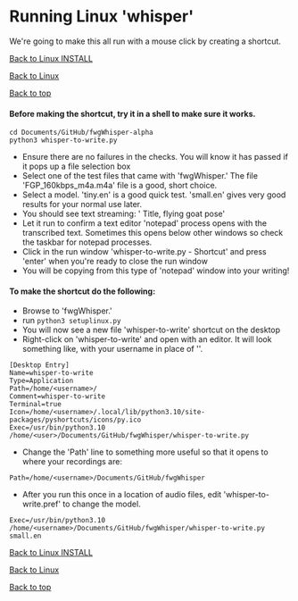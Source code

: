 # Running Linux 'whisper'
We're going to make this all run with a mouse click by creating a shortcut.

[Back to Linux INSTALL](INSTALL_linux.md)

[Back to Linux](FAQ_linux.md)

[Back to top](../README.md)

#### Before making the shortcut, try it in a shell to make sure it works.
``` commandline
cd Documents/GitHub/fwgWhisper-alpha
python3 whisper-to-write.py
```
   - Ensure there are no failures in the checks.  You will know it has passed if it pops up a file selection box
   - Select one of the test files that came with 'fwgWhisper.'  The file 'FGP_160kbps_m4a.m4a' file is a good, short choice.
   - Select a model.  'tiny.en' is a good quick test.  'small.en' gives very good results for your normal use later.
   - You should see text streaming:   '<time stamp> Title, flying goat pose'
   - Let it run to confirm a text editor 'notepad' process opens with the transcribed text.   Sometimes this opens below other windows so check the taskbar for notepad processes.
   - Click in the run window 'whisper-to-write.py - Shortcut' and press 'enter' when you're ready to close the run window
   - You will be copying from this type of 'notepad' window into your writing!

#### To make the shortcut do the following:
   - Browse to 'fwgWhisper.'
   - run `python3 setuplinux.py`
   - You will now see a new file 'whisper-to-write' shortcut on the desktop
   - Right-click on 'whisper-to-write' and open with an editor.  It will look something like, with your username in place of '<user>'.

```
[Desktop Entry]
Name=whisper-to-write
Type=Application
Path=/home/<username>/
Comment=whisper-to-write
Terminal=true
Icon=/home/<username>/.local/lib/python3.10/site-packages/pyshortcuts/icons/py.ico
Exec=/usr/bin/python3.10 /home/<user>/Documents/GitHub/fwgWhisper/whisper-to-write.py 
```
   - Change the 'Path' line to something more useful so that it opens to where your recordings are:
```
Path=/home/<username>/Documents/GitHub/fwgWhisper
```
   - After you run this once in a location of audio files, edit 'whisper-to-write.pref' to change the model.

```
Exec=/usr/bin/python3.10 /home/<username>/Documents/GitHub/fwgWhisper/whisper-to-write.py small.en
``` 

[Back to Linux INSTALL](INSTALL_linux.md)

[Back to Linux](FAQ_linux.md)

[Back to top](../README.md)

